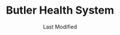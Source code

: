 ---
layout: location-page
date: Last Modified
description: "Local COVID-19 testing is available at Butler Health System in Butler, Pennsylvania, USA."
permalink: "locations/pennsylvania/butler/butler-health-system/"
tags:
  - locations
  - pennsylvania
title: Butler Health System
uniqueName: butler-health-system
state: Pennsylvania
stateAbbr: PA
hood: "Butler County"
address: "1 Hospital Way"
city: "Butler"
zip: "16001"
zipsNearby: "15610 15611 16110 16210 15001 15412 15413 15101 15710 15612 15003 15311 15711 15613 15712 15615 15920 15616 15617 16111 15004 15312 15618 15005 15006 15007 15714 15760 15313 15009 15010 15012 15922 15314 16112 15102 16211 15715 15716 15717 15750 15923 15619 16016 16017 16018 16020 15014 15104 15620 15015 15017 15825 15828 15417 16022 15720 15018 15019 15020 15021 16001 16002 16003 16023 16212 15419 16213 16024 15621 15317 15339 15420 16311 15106 15321 16404 15723 15022 15721 15724 15422 15024 16025 15025 15623 16214 16113 15725 16114 15322 15323 15026 16372 15727 15728 15761 15423 16314 15324 15729 16316 15425 16027 15027 16217 16317 15731 15108 15829 15028 16218 15624 15732 15739 15030 16220 15031 16221 15032 16115 15625 15428 16222 15733 15626 15429 15627 15430 15929 16223 15734 15628 15033 15034 15432 15110 16028 16029 15035 15433 15112 15629 16030 16116 15330 15434 15736 15037 15331 16117 15038 15738 16373 16321 16322 16120 16033 15631 15632 15435 16224 15840 16121 15438 16034 15332 16225 16123 15633 16226 16228 16035 16036 16323 15333 16124 15042 16229 16326 15336 15043 15044 15741 15045 15742 15116 15046 15634 15047 15601 15605 15606 16125 15442 16127 16327 16130 15744 15635 16422 16037 15636 16038 16131 15049 16230 15745 16039 15637 15340 15444 16040 15746 16132 15747 15713 15748 15120 15050 15638 15342 15639 15640 15641 16328 15126 15701 15705 15051 15052 15127 15642 16133 15448 16134 15644 15053 16041 16374 15752 16201 16232 15847 16136 16331 16375 15054 15647 15650 15655 15055 15656 16233 15056 15455 15129 15658 16234 16424 15660 15661 15754 16235 16257 15848 15866 15662 16045 15057 16236 15756 15131 15132 15133 15134 15135 15136 15663 15757 15664 15665 16238 16334 15345 16239 15759 16046 16066 16240 15347 16335 16388 15462 16137 15059 15060 15348 15061 15062 15063 15064 15666 15668 15350 15943 15065 15670 16140 16242 16253 15066 16101 16102 16103 16105 16107 16108 15671 15067 15466 15944 16141 15068 15069 15672 16142 16172 15762 15673 15137 16048 15674 16244 15071 15139 16245 16301 15764 16049 15675 15765 15473 16050 15122 15123 15140 15146 15201 15202 15203 15204 15205 15206 15207 15208 15209 15210 15211 15212 15213 15214 15215 15216 15217 15218 15219 15220 15221 15222 15223 15224 15225 15226 15227 15228 15229 15230 15231 15232 15233 15234 15235 15236 15237 15238 15239 15240 15241 15242 15243 15244 15250 15251 15252 15253 15254 15255 15257 15258 15259 15260 15261 15262 15264 15265 15267 15268 15270 15272 15274 15275 15276 15277 15278 15279 15281 15282 15283 15286 15289 15290 15295 15676 16341 16246 16342 16051 15142 15072 16052 15329 16143 15730 15763 15767 15770 15776 15784 15677 16053 16343 15851 15358 15678 16248 15949 15074 15758 15771 15477 15772 16344 15679 15075 16249 15076 16433 16250 16054 15680 15681 16145 16055 16056 15360 15682 15683 16319 16346 15954 15143 16146 16148 16150 16151 15774 16254 15077 15860 15684 16255 16021 16057 15078 16256 15479 15480 15081 15361 15685 15775 15686 15144 15687 15777 15482 15483 16153 15363 16258 15863 15082 15864 15083 15865 15084 15688 15365 16259 16261 15778 16332 16353 16354 15779 16360 15085 16154 16058 15145 15957 15960 16361 15689 16362 16059 15780 15486 15690 15366 15367 16364 15147 15368 16155 15961 16156 16260 15781 15488 16157 15301 15087 15691 15376 15088 16370 15378 15783 16159 15379 15692 15089 16160 16061 15086 15090 15095 15096 16161 15490 15693 15492 15091 15148 16262 15695 16263 15696 15697 15698 16063 26030 26032 26034 26035 26037 26047 26050 26056 26058 26062 26070 26074 26075 43903 44003 44607 44609 43908 44401 43910 43913 44403 44404 44405 44406 44408 44410 44619 44411 44412 43920 44413 44625 43925 44415 44416 43926 44417 44418 44420 44422 43930 44423 44424 44634 44425 43932 44427 44428 44429 44430 44431 44432 44492 44436 44437 44438 44651 44440 43938 44441 44442 44443 44444 44445 44446 44449 44665 44451 44452 44453 44454 43944 44455 44460 43945 44672 43948 43952 43953 43961 44471 43962 43964 44473 44481 44482 44483 44484 44485 44486 44488 44490 43968 44093 44493 43970 44501 44502 44503 44504 44505 44506 44507 44509 44510 44511 44512 44513 44514 44515 44555 15263 15266 15273 15285 15288 15740 16215" 
mapUrl: "http://maps.apple.com/?q=Butler+Health+System&address=1+Hospital+Way,Butler,Pennsylvania,16001"
locationType: Drive-thru
phone: "877-602-2273"
website: "https://www.butlerhealthsystem.org/CoronaVirus.aspx"
onlineBooking: undefined
closed: undefined
closedUpdate: April 21st, 2020
notes: "By appointment only. Requires doctor's referral. Only for individuals with symptoms."
days: Contact for hours of operation.
ctaMessage: Learn more
ctaUrl: "https://www.butlerhealthsystem.org/CoronaVirus.aspx"
---